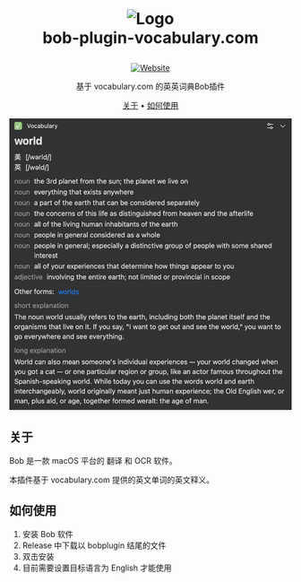 <br />
<h1>
<p align="center">
  <img src="https://cdn.vocab.com/images/logo-sar2cf.svg" alt="Logo" width="500">
  <br>bob-plugin-vocabulary.com
</h1>
<p align="center">
    <a href="https://bobtranslate.com"><img src="https://img.shields.io/badge/Bob-Website-brightgreen?logo=Safari" alt="Website" /></a>

</p>
<p align="center">
    基于 vocabulary.com 的英英词典Bob插件
    <br />
</p>
<p align="center">
  <a href="#关于">关于</a> •
  <a href="#如何使用">如何使用</a>

</p>  

<p align="center">

![example](./static/example.png)
</p>                                                                                                                             


## 关于
Bob 是一款 macOS 平台的 翻译 和 OCR 软件。

本插件基于 vocabulary.com 提供的英文单词的英文释义。


## 如何使用
1. 安装 Bob 软件
2. Release 中下载以 bobplugin 结尾的文件
3. 双击安装
4. 目前需要设置目标语言为 English 才能使用